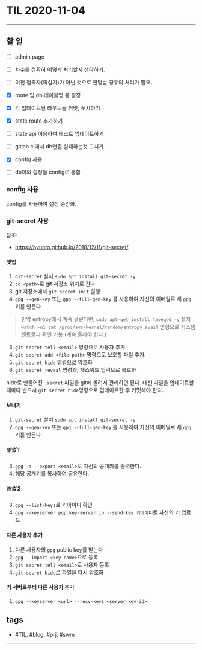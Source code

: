 # TIL 2020-11-04

--------------------------

## 할 일

- [ ] admin page
- [ ] 차수를 정확히 어떻게 처리할지 생각하기.
- [ ] 이전 접촉자(의심자)가 아닌 것으로 판명날 경우의 처리가 필요.
- [x] route 및 db 테이블명 등 결정

- [x] 각 업데이트된 라우트들 커밋, 푸시하기
- [x] state route 추가하기
- [ ] state api 이용하여 테스트 업데이트하기

- [ ] gitlab ci에서 db연결 실패하는것 고치기

- [x] config 사용
- [ ] db이외 설정들 config로 통합

### config 사용

config를 사용하여 설정 중앙화.



### git-secret 사용

참조: 
- https://hyunto.github.io/2018/12/11/git-secret/

#### 셋업

1. `git-secret` 설치
`sudo apt install git-secret -y`
2. `cd <path>`로 git 저장소 위치로 간다
3. git 저장소에서 `git secret init` 실행
2. `gpg --gen-key` 또는 `gpg --full-gen-key` 를 사용하여 자신의 이메일로 새 `gpg`키를 만든다
> 만약 entropy에서 계속 걸린다면, `sudo apt-get install haveged -y` 설치
> `watch -n1 cat /proc/sys/kernel/random/entropy_avail` 명령으로 시스템 엔트로피 확인 가능 (계속 올라야 한다.)
3. `git secret tell <email>` 명령으로 사용자 추가.
4. `git secret add <file-path>` 명령으로 보호할 파일 추가.
5. `git secret hide` 명령으로 암호화
6. `git secret reveal` 명령과, 패스워드 입력으로 복호화

hide로 만들어진 `.secret` 파일을 git에 올려서 관리하면 된다. 대신 파일을 업데이트할 때마다 반드시 `git secret hide`명령으로 업데이트한 후 커밋해야 한다.

#### 보내기
1. `git-secret` 설치
`sudo apt install git-secret -y`
2. `gpg --gen-key` 또는 `gpg --full-gen-key` 를 사용하여 자신의 이메일로 새 `gpg`키를 만든다

##### 방법 1
3. `gpg -a --export <email>`로 자신의 공개키를 출력한다.
4. 해당 공개키를 복사하여 공유한다.

##### 방법 2
3. `gpg --list-keys`로 키아이디 확인
4. `gpg --keyserver pgp.key-server.io --send-key 키아이디`로 자신의 키 업로드

#### 다른 사용자 추가
1. 다른 사용자의 `gpg` public key를 받는다
2. `gpg --import <key-name>`으로 등록
3. `git secret tell <email>`로 사용자 등록
4. `git secret hide`로 파일을 다시 암호화

#### 키 서버로부터 다른 사용자 추가
1. `gpg --keyserver <url> --recv-keys <server-key-id>`
 

## tags
- \#TIL, \#blog, \#prj, \#swm

--------------------------
